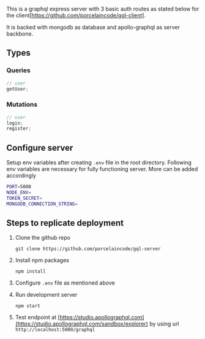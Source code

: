 This is a graphql express server with 3 basic auth routes as stated below for the client[https://github.com/porcelaincode/gql-client].

It is backed with mongodb as database and apollo-graphql as server backbone.

## Types

### Queries

```javascript
// user
getUser;
```

### Mutations

```javascript
// user
login;
register;
```

## Configure server

Setup env variables after creating `.env` file in the root directory. Following env variables are necessary for fully functioning server. More can be added accordingly

```sh
PORT=5000
NODE_ENV=
TOKEN_SECRET=
MONGODB_CONNECTION_STRING=
```

## Steps to replicate deployment

1. Clone the github repo

   `git clone https://github.com/porcelaincode/gql-server`

2. Install npm packages

   `npm install`

3. Configure `.env` file as mentioned above

4. Run development server

   `npm start`

5. Test endpoint at [https://studio.apollographql.com](https://studio.apollographql.com/sandbox/explorer) by using url
   `http://localhost:5000/graphql`
